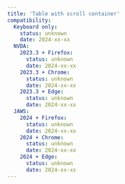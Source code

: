 ```yaml
---
title: 'Table with scroll container'
compatibility:
  Keyboard only:
    status: unknown
    date: 2024-xx-xx
  NVDA:
    2023.3 + Firefox:
      status: unknown
      date: 2024-xx-xx
    2023.3 + Chrome:
      status: unknown
      date: 2024-xx-xx
    2023.3 + Edge:
      status: unknown
      date: 2024-xx-xx
  JAWS:
    2024 + Firefox:
      status: unknown
      date: 2024-xx-xx
    2024 + Chrome:
      status: unknown
      date: 2024-xx-xx
    2024 + Edge:
      status: unknown
      date: 2024-xx-xx
---
```

